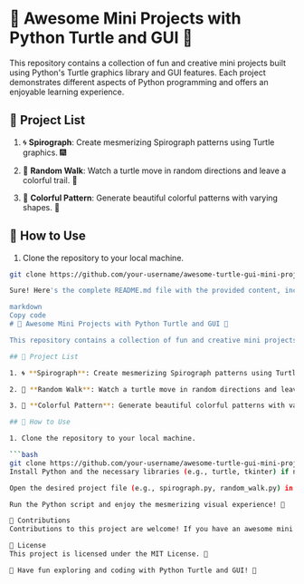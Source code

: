 # 🚀 Awesome Mini Projects with Python Turtle and GUI 🎨

This repository contains a collection of fun and creative mini projects built using Python's Turtle graphics library and GUI features. Each project demonstrates different aspects of Python programming and offers an enjoyable learning experience.

## 📂 Project List

1. 🌀 **Spirograph**: Create mesmerizing Spirograph patterns using Turtle graphics. 🎆

2. 🐢 **Random Walk**: Watch a turtle move in random directions and leave a colorful trail. 🎨

3. 🎨 **Colorful Pattern**: Generate beautiful colorful patterns with varying shapes. 🔳

## 📝 How to Use

1. Clone the repository to your local machine.

```bash
git clone https://github.com/your-username/awesome-turtle-gui-mini-projects.git

Sure! Here's the complete README.md file with the provided content, including the installation steps and contribution guidelines:

markdown
Copy code
# 🚀 Awesome Mini Projects with Python Turtle and GUI 🎨

This repository contains a collection of fun and creative mini projects built using Python's Turtle graphics library and GUI features. Each project demonstrates different aspects of Python programming and offers an enjoyable learning experience.

## 📂 Project List

1. 🌀 **Spirograph**: Create mesmerizing Spirograph patterns using Turtle graphics. 🎆

2. 🐢 **Random Walk**: Watch a turtle move in random directions and leave a colorful trail. 🎨

3. 🎨 **Colorful Pattern**: Generate beautiful colorful patterns with varying shapes. 🔳

## 📝 How to Use

1. Clone the repository to your local machine.

```bash
git clone https://github.com/your-username/awesome-turtle-gui-mini-projects.git
Install Python and the necessary libraries (e.g., turtle, tkinter) if not already installed.

Open the desired project file (e.g., spirograph.py, random_walk.py) in a Python IDE or text editor.

Run the Python script and enjoy the mesmerizing visual experience! 🌟

🤝 Contributions
Contributions to this project are welcome! If you have an awesome mini project idea or want to improve an existing one, feel free to create a pull request. Please ensure that your contributions follow the Contribution Guidelines. 🙌

📃 License
This project is licensed under the MIT License. 📜

🎉 Have fun exploring and coding with Python Turtle and GUI! 🎉

